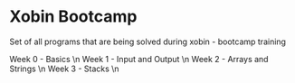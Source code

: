 # Xobin Bootcamp
Set of all programs that are being solved during xobin - bootcamp training

Week 0 - Basics \n
Week 1 - Input and Output \n
Week 2 - Arrays and Strings \n
Week 3 - Stacks \n

